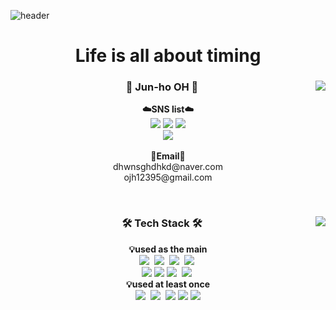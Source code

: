![header](https://capsule-render.vercel.app/api?type=waving&color=auto&height=300&section=header&text=welcome&fontSize=90&animation=fadeIn&fontAlignY=38&desc=Jun-ho&nbsp;OH's%20GitHub%20Profile&descAlignY=51&descAlign=62)

<h1 align="center"> Life is all about timing </h1>

<div align="center">
	<img align="right" src="https://github-readme-stats.vercel.app/api?username=junho5"/>
	
### 👋 Jun-ho OH 👋
<p align="center">
<Strong>☁️SNS list☁️</Strong><br>
<a href="https://blog.naver.com/dhwnsghdhkd" target="_blank"><img src="https://img.shields.io/badge/DevBlog-535D6C?style=flat-square&logo=Blogger&logoColor=white"/></a>
<a href="https://www.facebook.com/dhwnsghdhkd/" target="_blank"><img src="https://img.shields.io/badge/Facebook-1877F2?style=flat-square&logo=Facebook&logoColor=white"/></a>
<a href="https://www.instagram.com/jun_ho5/" target="_blank"><img src="https://img.shields.io/badge/Instagram-E4405F?style=flat-square&logo=Instagram&logoColor=white"/></a><br>
<a href="https://hits.seeyoufarm.com"><img src="https://hits.seeyoufarm.com/api/count/incr/badge.svg?url=https%3A%2F%2Fgithub.com%2Fjunho5&count_bg=%2379C83D&title_bg=%23555555&icon=github.svg&icon_color=%23E7E7E7&title=Github&edge_flat=false"/></a><br><br>
<Strong>📧Email📧</Strong><br>dhwnsghdhkd@naver.com<br>ojh12395@gmail.com
</p>
</div>
<br>

<div align="center">
	<img align="right" src="https://github-readme-stats.vercel.app/api/top-langs/?username=junho5&layout=compact&hide=css"/>
	
### 🛠 Tech Stack 🛠
<p align="center">
<Strong>💡used as the main</Strong><br>
<img src="https://img.shields.io/badge/Python-3766AB?style=flat-square&logo=Python&logoColor=white"/></a>&nbsp
<img src="https://img.shields.io/badge/Java-007396?style=flat-square&logo=Java&logoColor=white"/></a>&nbsp
<img src="https://img.shields.io/badge/Javascript-ffb13b?style=flat-square&logo=javascript&logoColor=white"/></a>&nbsp
<img src="https://img.shields.io/badge/Node.js-339933?style=flat-square&logo=Node.js&logoColor=black">&nbsp
<br>
<img src="https://img.shields.io/badge/Spring-6DB33F?style=flat-square&logo=Spring&logoColor=white">
<img src="https://img.shields.io/badge/SpringBoot-6DB33F?style=flat-square&logo=SpringBoot&logoColor=white">
<img src="https://img.shields.io/badge/Mysql-E6B91E?style=flat-square&logo=MySql&logoColor=white"/></a>&nbsp
<img src="https://img.shields.io/badge/aws-333664?style=flat-square&logo=amazon-aws&logoColor=white"/></a>&nbsp<br>
<Strong>💡used at least once</Strong><br>
<img src="https://img.shields.io/badge/HTML5-E34F26?style=flat-square&logo=Html5&logoColor=white"/></a>&nbsp
<img src="https://img.shields.io/badge/css-1572B6?style=flat-square&logo=css3&logoColor=white"/></a>&nbsp
<img src="https://img.shields.io/badge/C-A8B9CC?style=flat-square&logo=C&logoColor=white">
<img src="https://img.shields.io/badge/Pug-A86454?style=flat-square&logo=Pug&logoColor=white">
<img src="https://img.shields.io/badge/Oracle-F80000?style=flat-square&logo=Oracle&logoColor=white">
</p>
</div>

<br>

